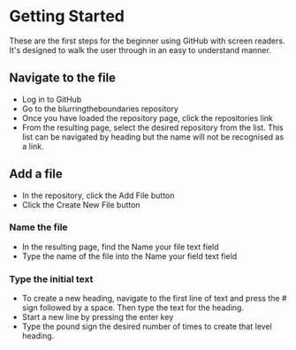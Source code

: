 # Getting Started
These are the first steps for the beginner using GitHub with screen readers.
It's designed to walk the user through in an easy to understand manner.

## Navigate to the file
- Log in to GitHub
- Go to the blurringtheboundaries repository
- Once you have loaded the repository page, click the repositories link
- From the resulting page, select the desired repository from the list.  This list can be navigated by heading but the name will not be recognised as a link.
## Add a file
- In the repository, click the Add File button
- Click the Create New File button
### Name the file
- In the resulting page, find the Name your file text field
- Type the name of the file into the Name your field text field 
### Type the initial text 
- To create a new heading, navigate to the first line of text and press the # sign followed by a space. Then type the text for the heading.
- Start a new line by pressing the enter key
- Type the pound sign the desired number of times to create that level heading.
